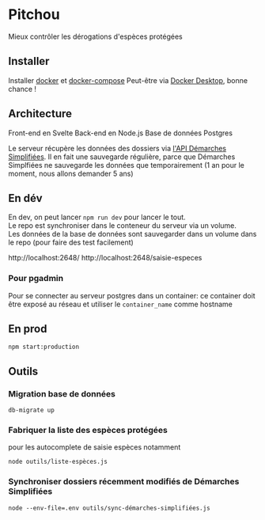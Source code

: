 # Pitchou

Mieux contrôler les dérogations d'espèces protégées


## Installer

Installer [docker](https://docs.docker.com/engine/) et [docker-compose](https://docs.docker.com/compose/)
Peut-être via [Docker Desktop](https://docs.docker.com/desktop/), bonne chance !


## Architecture

Front-end en Svelte
Back-end en Node.js
Base de données Postgres

Le serveur récupère les données des dossiers via [l'API Démarches Simplifiées](https://doc.demarches-simplifiees.fr/api-graphql). Il en fait une sauvegarde régulière, parce que Démarches Simplfiées ne sauvegarde les données que temporairement (1 an pour le moment, nous allons demander 5 ans)




## En dév

En dev, on peut lancer `npm run dev` pour lancer le tout.\
Le repo est synchroniser dans le conteneur du serveur via un volume.\
Les données de la base de données sont sauvegarder dans un volume dans le repo (pour faire des test facilement)

http://localhost:2648/
http://localhost:2648/saisie-especes


### Pour pgadmin

Pour se connecter au serveur postgres dans un container: ce container doit être exposé au réseau et utiliser le `container_name` comme hostname 


## En prod

`npm start:production`


## Outils

### Migration base de données

`db-migrate up`


### Fabriquer la liste des espèces protégées

pour les autocomplete de saisie espèces notamment

`node outils/liste-espèces.js`


### Synchroniser dossiers récemment modifiés de Démarches Simplifiées

`node --env-file=.env outils/sync-démarches-simplifiées.js`
